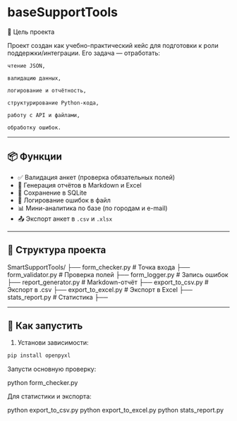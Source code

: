 # baseSupportTools

🎯 Цель проекта

Проект создан как учебно-практический кейс для подготовки к роли поддержки/интеграции. Его задача — отработать:

    чтение JSON,

    валидацию данных,

    логирование и отчётность,

    структурирование Python-кода,

    работу с API и файлами,

    обработку ошибок.

---

## 📦 Функции

- ✅ Валидация анкет (проверка обязательных полей)
- 🧾 Генерация отчётов в Markdown и Excel
- 💾 Сохранение в SQLite
- 📓 Логирование ошибок в файл
- 📊 Мини-аналитика по базе (по городам и e-mail)
- 📤 Экспорт анкет в `.csv` и `.xlsx`

---

## 📁 Структура проекта

SmartSupportTools/ 
├── form_checker.py # Точка входа 
├── form_validator.py # Проверка полей 
├── form_logger.py # Запись ошибок 
├── report_generator.py # Markdown-отчёт 
├── export_to_csv.py # Экспорт в .csv 
├── export_to_excel.py # Экспорт в Excel 
├── stats_report.py # Статистика ├── 

---

## 🚀 Как запустить

1. Установи зависимости:

```bash
pip install openpyxl
```

Запусти основную проверку:

python form_checker.py

Для статистики и экспорта:

python export_to_csv.py
python export_to_excel.py
python stats_report.py

